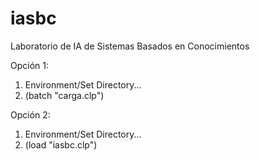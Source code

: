 # iasbc
Laboratorio de IA de Sistemas Basados en Conocimientos

Opción 1:

1. Environment/Set Directory...
2. (batch "carga.clp")

Opción 2:

1. Environment/Set Directory...
2. (load "iasbc.clp")

